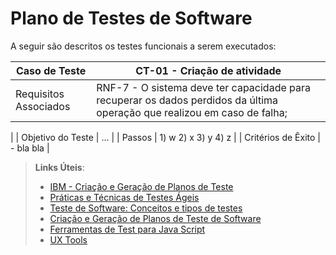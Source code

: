 # Plano de Testes de Software

A seguir são descritos os testes funcionais a serem executados: 

| Caso de Teste | CT-01 - Criação de atividade |
|---------------|--------------------------|
| Requisitos Associados | RNF-7 - O sistema deve ter capacidade para recuperar os dados perdidos da última operação que realizou em caso de falha;


  |
| Objetivo do Teste | ... |
| Passos | 1) w 2) x 3) y 4) z |
| Critérios de Êxito | - bla bla |













 
> **Links Úteis**:
> - [IBM - Criação e Geração de Planos de Teste](https://www.ibm.com/developerworks/br/local/rational/criacao_geracao_planos_testes_software/index.html)
> - [Práticas e Técnicas de Testes Ágeis](http://assiste.serpro.gov.br/serproagil/Apresenta/slides.pdf)
> -  [Teste de Software: Conceitos e tipos de testes](https://blog.onedaytesting.com.br/teste-de-software/)
> - [Criação e Geração de Planos de Teste de Software](https://www.ibm.com/developerworks/br/local/rational/criacao_geracao_planos_testes_software/index.html)
> - [Ferramentas de Test para Java Script](https://geekflare.com/javascript-unit-testing/)
> - [UX Tools](https://uxdesign.cc/ux-user-research-and-user-testing-tools-2d339d379dc7)
